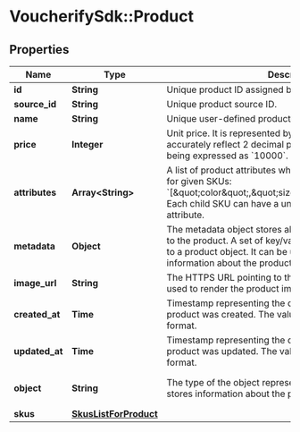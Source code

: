 # VoucherifySdk::Product

## Properties

| Name | Type | Description | Notes |
| ---- | ---- | ----------- | ----- |
| **id** | **String** | Unique product ID assigned by Voucherify. |  |
| **source_id** | **String** | Unique product source ID. |  |
| **name** | **String** | Unique user-defined product name. |  |
| **price** | **Integer** | Unit price. It is represented by a value multiplied by 100 to accurately reflect 2 decimal places, such as &#x60;$100.00&#x60; being expressed as &#x60;10000&#x60;. |  |
| **attributes** | **Array&lt;String&gt;** | A list of product attributes whose values you can customize for given SKUs: &#x60;[\&quot;color\&quot;,\&quot;size\&quot;,\&quot;ranking\&quot;]&#x60;. Each child SKU can have a unique value for a given attribute. |  |
| **metadata** | **Object** | The metadata object stores all custom attributes assigned to the product. A set of key/value pairs that you can attach to a product object. It can be useful for storing additional information about the product in a structured format. |  |
| **image_url** | **String** | The HTTPS URL pointing to the .png or .jpg file that will be used to render the product image. | [optional] |
| **created_at** | **Time** | Timestamp representing the date and time when the product was created. The value is shown in the ISO 8601 format. | [optional] |
| **updated_at** | **Time** | Timestamp representing the date and time when the product was updated. The value is shown in the ISO 8601 format. | [optional] |
| **object** | **String** | The type of the object represented by JSON. This object stores information about the product. | [default to &#39;product&#39;] |
| **skus** | [**SkusListForProduct**](SkusListForProduct.md) |  | [optional] |

